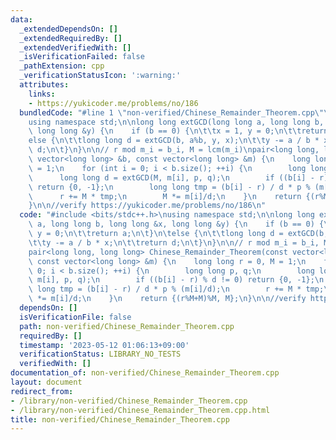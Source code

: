 ```yaml
---
data:
  _extendedDependsOn: []
  _extendedRequiredBy: []
  _extendedVerifiedWith: []
  _isVerificationFailed: false
  _pathExtension: cpp
  _verificationStatusIcon: ':warning:'
  attributes:
    links:
    - https://yukicoder.me/problems/no/186
  bundledCode: "#line 1 \"non-verified/Chinese_Remainder_Theorem.cpp\"\n#include <bits/stdc++.h>\n\
    using namespace std;\n\nlong long extGCD(long long a, long long b, long long &x,\
    \ long long &y) {\n    if (b == 0) {\n\t\tx = 1, y = 0;\n\t\treturn a;\n\t}\n\t\
    else {\n\t\tlong long d = extGCD(b, a%b, y, x);\n\t\ty -= a / b * x;\n\t\treturn\
    \ d;\n\t}\n}\n\n// r mod m_i = b_i, M = lcm(m_i)\npair<long long, long long> Chinese_Remainder_Theorem(const\
    \ vector<long long> &b, const vector<long long> &m) {\n    long long r = 0, M\
    \ = 1;\n    for (int i = 0; i < b.size(); ++i) {\n        long long p, q;\n  \
    \      long long d = extGCD(M, m[i], p, q);\n        if ((b[i] - r) % d != 0)\
    \ return {0, -1};\n        long long tmp = (b[i] - r) / d * p % (m[i]/d);\n  \
    \      r += M * tmp;\n        M *= m[i]/d;\n    }\n    return {(r%M+M)%M, M};\n\
    }\n\n//verify https://yukicoder.me/problems/no/186\n"
  code: "#include <bits/stdc++.h>\nusing namespace std;\n\nlong long extGCD(long long\
    \ a, long long b, long long &x, long long &y) {\n    if (b == 0) {\n\t\tx = 1,\
    \ y = 0;\n\t\treturn a;\n\t}\n\telse {\n\t\tlong long d = extGCD(b, a%b, y, x);\n\
    \t\ty -= a / b * x;\n\t\treturn d;\n\t}\n}\n\n// r mod m_i = b_i, M = lcm(m_i)\n\
    pair<long long, long long> Chinese_Remainder_Theorem(const vector<long long> &b,\
    \ const vector<long long> &m) {\n    long long r = 0, M = 1;\n    for (int i =\
    \ 0; i < b.size(); ++i) {\n        long long p, q;\n        long long d = extGCD(M,\
    \ m[i], p, q);\n        if ((b[i] - r) % d != 0) return {0, -1};\n        long\
    \ long tmp = (b[i] - r) / d * p % (m[i]/d);\n        r += M * tmp;\n        M\
    \ *= m[i]/d;\n    }\n    return {(r%M+M)%M, M};\n}\n\n//verify https://yukicoder.me/problems/no/186"
  dependsOn: []
  isVerificationFile: false
  path: non-verified/Chinese_Remainder_Theorem.cpp
  requiredBy: []
  timestamp: '2023-05-12 01:06:13+09:00'
  verificationStatus: LIBRARY_NO_TESTS
  verifiedWith: []
documentation_of: non-verified/Chinese_Remainder_Theorem.cpp
layout: document
redirect_from:
- /library/non-verified/Chinese_Remainder_Theorem.cpp
- /library/non-verified/Chinese_Remainder_Theorem.cpp.html
title: non-verified/Chinese_Remainder_Theorem.cpp
---
```


